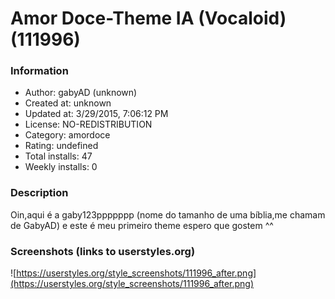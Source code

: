 # Amor Doce-Theme IA (Vocaloid) (111996)

### Information
- Author: gabyAD (unknown)
- Created at: unknown
- Updated at: 3/29/2015, 7:06:12 PM
- License: NO-REDISTRIBUTION
- Category: amordoce
- Rating: undefined
- Total installs: 47
- Weekly installs: 0


### Description
Oin,aqui é a gaby123ppppppp (nome do tamanho de uma bíblia,me chamam de GabyAD) e este é meu primeiro theme espero que gostem ^^


### Screenshots (links to userstyles.org)
![https://userstyles.org/style_screenshots/111996_after.png](https://userstyles.org/style_screenshots/111996_after.png)


